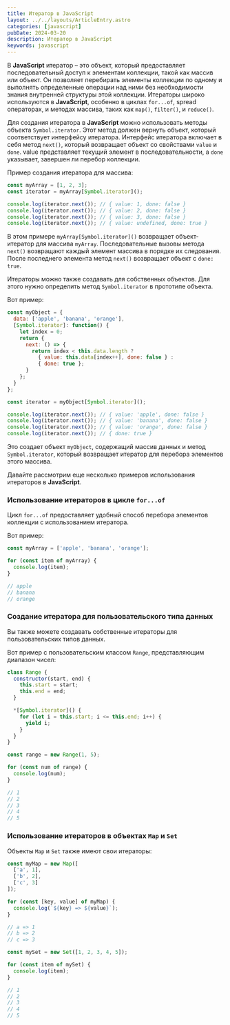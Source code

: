 ```yaml
---
title: Итератор в JavaScript
layout: ../../layouts/ArticleEntry.astro
categories: [javascript]
pubDate: 2024-03-20
description: Итератор в JavaScript
keywords: javascript
---
```


В **JavaScript** итератор – это объект, который предоставляет последовательный доступ к элементам коллекции, такой как массив или объект. Он позволяет перебирать элементы коллекции по одному и выполнять определенные операции над ними без необходимости знания внутренней структуры этой коллекции. Итераторы широко используются в **JavaScript**, особенно в циклах `for...of`, spread операторах, и методах массива, таких как `map()`, `filter()`, и `reduce()`.

Для создания итератора в **JavaScript** можно использовать методы объекта `Symbol.iterator`. Этот метод должен вернуть объект, который соответствует интерфейсу итератора. Интерфейс итератора включает в себя метод `next()`, который возвращает объект со свойствами `value` и `done`. value представляет текущий элемент в последовательности, а `done` указывает, завершен ли перебор коллекции.

Пример создания итератора для массива:

```javascript
const myArray = [1, 2, 3];
const iterator = myArray[Symbol.iterator]();

console.log(iterator.next()); // { value: 1, done: false }
console.log(iterator.next()); // { value: 2, done: false }
console.log(iterator.next()); // { value: 3, done: false }
console.log(iterator.next()); // { value: undefined, done: true }
```

В этом примере `myArray[Symbol.iterator]()` возвращает объект-итератор для массива `myArray`. Последовательные вызовы метода `next()` возвращают каждый элемент массива в порядке их следования. После последнего элемента метод `next()` возвращает объект с `done: true`.

Итераторы можно также создавать для собственных объектов. Для этого нужно определить метод `Symbol.iterator` в прототипе объекта.

Вот пример:

```javascript
const myObject = {
  data: ['apple', 'banana', 'orange'],
  [Symbol.iterator]: function() {
    let index = 0;
    return {
      next: () => {
        return index < this.data.length ?
          { value: this.data[index++], done: false } :
          { done: true };
      }
    };
  }
};

const iterator = myObject[Symbol.iterator]();

console.log(iterator.next()); // { value: 'apple', done: false }
console.log(iterator.next()); // { value: 'banana', done: false }
console.log(iterator.next()); // { value: 'orange', done: false }
console.log(iterator.next()); // { done: true }
```

Это создает объект `myObject`, содержащий массив данных и метод `Symbol.iterator`, который возвращает итератор для перебора элементов этого массива.

Давайте рассмотрим еще несколько примеров использования итераторов в **JavaScript**.

### Использование итераторов в цикле `for...of`

Цикл `for...of` предоставляет удобный способ перебора элементов коллекции с использованием итератора. 

Вот пример:

```javascript
const myArray = ['apple', 'banana', 'orange'];

for (const item of myArray) {
  console.log(item);
}

// apple
// banana
// orange
```

### Создание итератора для пользовательского типа данных

Вы также можете создавать собственные итераторы для пользовательских типов данных. 

Вот пример с пользовательским классом `Range`, представляющим диапазон чисел:

```javascript
class Range {
  constructor(start, end) {
    this.start = start;
    this.end = end;
  }

  *[Symbol.iterator]() {
    for (let i = this.start; i <= this.end; i++) {
      yield i;
    }
  }
}

const range = new Range(1, 5);

for (const num of range) {
  console.log(num);
}

// 1
// 2
// 3
// 4
// 5
```

### Использование итераторов в объектах `Map` и `Set`

Объекты `Map` и `Set` также имеют свои итераторы:

```javascript
const myMap = new Map([
  ['a', 1],
  ['b', 2],
  ['c', 3]
]);

for (const [key, value] of myMap) {
  console.log(`${key} => ${value}`);
}

// a => 1
// b => 2
// c => 3

const mySet = new Set([1, 2, 3, 4, 5]);

for (const item of mySet) {
  console.log(item);
}

// 1
// 2
// 3
// 4
// 5
```